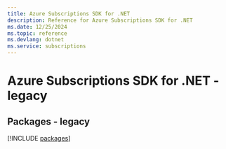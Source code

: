 ```yaml
---
title: Azure Subscriptions SDK for .NET
description: Reference for Azure Subscriptions SDK for .NET
ms.date: 12/25/2024
ms.topic: reference
ms.devlang: dotnet
ms.service: subscriptions
---
```

# Azure Subscriptions SDK for .NET - legacy
## Packages - legacy
[!INCLUDE [packages](subscriptions-index.md)]